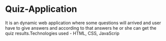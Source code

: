 # Quiz-Application
It is an dynamic web application where some questions will arrived and user have to give answers and according to that answers he or she can get the quiz results.Technologies used - HTML, CSS, JavaScrip

